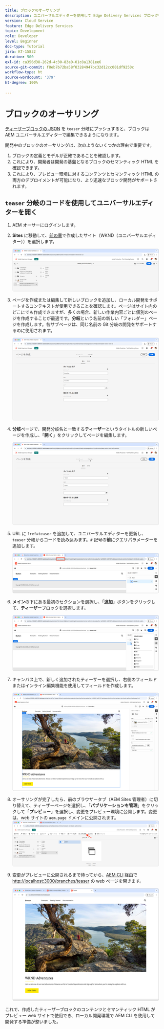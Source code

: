 ```yaml
---
title: ブロックのオーサリング
description: ユニバーサルエディターを使用して Edge Delivery Services ブロックを作成します。
version: Cloud Service
feature: Edge Delivery Services
topic: Development
role: Developer
level: Beginner
doc-type: Tutorial
jira: KT-15832
duration: 500
exl-id: ca356d38-262d-4c30-83a0-01c8a1381ee6
source-git-commit: f8eb7b72ba58f03284947bc32d12cc001df9250c
workflow-type: ht
source-wordcount: '379'
ht-degree: 100%

---
```


# ブロックのオーサリング

[ティーザーブロックの JSON](./5-new-block.md) を `teaser` 分岐にプッシュすると、ブロックは AEM ユニバーサルエディターで編集できるようになります。

開発中のブロックのオーサリングは、次のようないくつかの理由で重要です。

1. ブロックの定義とモデルが正確であることを確認します。
1. これにより、開発者は開発の基盤となるブロックのセマンティック HTML を確認できます。
1. これにより、プレビュー環境に対するコンテンツとセマンティック HTML の両方のデプロイメントが可能になり、より迅速なブロック開発がサポートされます。

## `teaser` 分岐のコードを使用してユニバーサルエディターを開く

1. AEM オーサーにログインします。
2. **Sites** に移動して、[前の章](./2-new-aem-site.md)で作成したサイト（WKND（ユニバーサルエディター））を選択します。

   ![AEM Sites](./assets/6-author-block/open-new-site.png)

3. ページを作成または編集して新しいブロックを追加し、ローカル開発をサポートするコンテキストが使用できることを確認します。ページはサイト内のどこにでも作成できますが、多くの場合、新しい作業内容ごとに個別のページを作成することが最適です。**分岐**&#x200B;という名前の新しい「フォルダー」ページを作成します。各サブページは、同じ名前の Git 分岐の開発をサポートするのに使用されます。

   ![AEM Sites - 分岐を作成ページ](./assets/6-author-block/branches-page-3.png)

4. **分岐**&#x200B;ページで、開発分岐名と一致する&#x200B;**ティーザー**&#x200B;というタイトルの新しいページを作成し、「**開く**」をクリックしてページを編集します。

   ![AEM Sites - ティーザーを作成ページ](./assets/6-author-block/teaser-page-3.png)

5. URL に `?ref=teaser` を追加して、ユニバーサルエディターを更新し、`teaser` 分岐からコードを読み込みます。`#` 記号の&#x200B;**前**&#x200B;にクエリパラメーターを追加します。

   ![ユニバーサルエディター – ティーザー分岐の選択](./assets/6-author-block/select-branch.png)

6. **メイン**&#x200B;の下にある最初のセクションを選択し、「**追加**」ボタンをクリックして、**ティーザー**&#x200B;ブロックを選択します。

   ![ユニバーサルエディター - ブロックの追加](./assets/6-author-block/add-teaser-2.png)

7. キャンバス上で、新しく追加されたティーザーを選択し、右側のフィールドまたはインライン編集機能を使用してフィールドを作成します。

   ![ユニバーサルエディター - ブロックの作成](./assets/6-author-block/author-block.png)

8. オーサリングが完了したら、前のブラウザータブ（AEM Sites 管理者）に切り替えて、ティーザーページを選択し、「**パブリケーションを管理**」をクリックして「**プレビュー**」を選択し、変更をプレビュー環境に公開します。変更は、web サイトの `aem.page` ドメインに公開されます。
   ![AEM Sites - 公開またはプレビュー](./assets/6-author-block/publish-to-preview.png)

9. 変更がプレビューに公開されるまで待ってから、[AEM CLI](./3-local-development-environment.md#install-the-aem-cli) 経由で [http://localhost:3000/branches/teaser](http://localhost:3000/branches/teaser) の web ページを開きます。

   ![ローカルサイト - 更新](./assets/6-author-block/preview.png)

これで、作成したティーザーブロックのコンテンツとセマンティック HTML がプレビュー web サイトで使用でき、ローカル開発環境で AEM CLI を使用して開発する準備が整いました。
